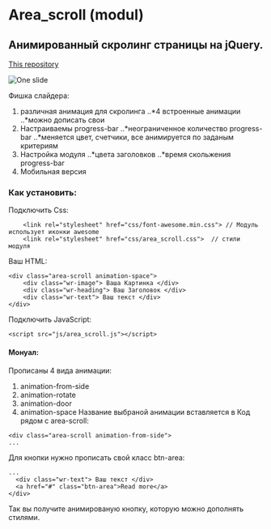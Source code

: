 # Area_scroll (modul)
## Анимированный скролинг страницы на jQuery.

[This repository](https://github.com/AndreiKaragayr/module_kai-scroll.git)

![One slide](img/overlap-slide-2-1.jpg "One slide")

Фишка слайдера:
1. различная анимация для скролинга
..*4 встроенные анимации
..*можно дописать свои
2. Настраиваемы progress-bar
..*неограниченное количество progress-bar
..*меняется цвет, счетчики, все анимируется по заданым критериям
3. Настройка модуля
..*цвета заголовков
..*время скольжения progress-bar
4. Мобильная версия

### Как установить:
Подключить Css:
```
	<link rel="stylesheet" href="css/font-awesome.min.css"> // Модуль использует иконки awesome
	<link rel="stylesheet" href="css/area_scroll.css">  // стили модуля
```
Ваш HTML:
```
<div class="area-scroll animation-space">
	<div class="wr-image"> Ваша Картинка </div>
	<div class="wr-heading"> Ваш Заголовок </div>
	<div class="wr-text"> Ваш текст </div>
</div>
```

Подключить JavaScript:
```
<script src="js/area_scroll.js"></script>
```
#### Монуал:
Прописаны 4 вида анимации:
1) animation-from-side
2) animation-rotate
3) animation-door
4) animation-space
Название выбраной анимации вставляется в Код рядом с area-scroll:
```
<div class="area-scroll animation-from-side">
...
```
Для кнопки нужно прописать свой класс btn-area:

```
...
  <div class="wr-text"> Ваш текст </div>
  <a href="#" class="btn-area">Read more</a>
</div>
```
Так вы получите анимированую кнопку, которую можно дополнять стилями.

